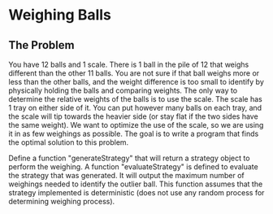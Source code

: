 # Weighing Balls

## The Problem

You have 12 balls and 1 scale. There is 1 ball in the pile of 12 that weighs different than the other 11 balls. You are not sure if that ball weighs more or less than the other balls, and the weight difference is too small to identify by physically holding the balls and comparing weights. The only way to determine the relative weights of the balls is to use the scale. The scale has 1 tray on either side of it. You can put however many balls on each tray, and the scale will tip towards the heavier side (or stay flat if the two sides have the same weight). We want to optimize the use of the scale, so we are using it in as few weighings as possible. The goal is to write a program that finds the optimal solution to this problem.

Define a function "generateStrategy" that will return a strategy object to perform the weighing. A function "evaluateStrategy" is defined to evaluate the strategy that was generated. It will output the maximum number of weighings needed to identify the outlier ball. This function assumes that the strategy implemented is deterministic (does not use any random process for determining weighing process).
